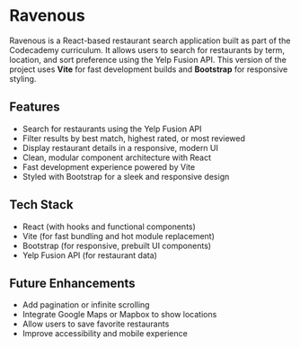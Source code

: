 # Ravenous

Ravenous is a React-based restaurant search application built as part of the Codecademy curriculum. It allows users to search for restaurants by term, location, and sort preference using the Yelp Fusion API. This version of the project uses **Vite** for fast development builds and **Bootstrap** for responsive styling.

## Features

- Search for restaurants using the Yelp Fusion API
- Filter results by best match, highest rated, or most reviewed
- Display restaurant details in a responsive, modern UI
- Clean, modular component architecture with React
- Fast development experience powered by Vite
- Styled with Bootstrap for a sleek and responsive design

## Tech Stack

- React (with hooks and functional components)
- Vite (for fast bundling and hot module replacement)
- Bootstrap (for responsive, prebuilt UI components)
- Yelp Fusion API (for restaurant data)

## Future Enhancements

- Add pagination or infinite scrolling
- Integrate Google Maps or Mapbox to show locations
- Allow users to save favorite restaurants
- Improve accessibility and mobile experience

